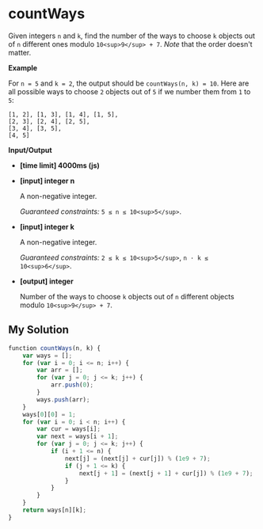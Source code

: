 # countWays
﻿Given integers `n` and `k`, find the number of the ways to choose `k` objects out of `n` different ones modulo `10<sup>9</sup> + 7`. _Note_ that the order doesn't matter.

**Example**

For `n = 5` and `k = 2`, the output should be
`countWays(n, k) = 10`.
Here are all possible ways to choose `2` objects out of `5` if we number them from `1` to `5`:

```
[1, 2], [1, 3], [1, 4], [1, 5],
[2, 3], [2, 4], [2, 5],
[3, 4], [3, 5],
[4, 5]

```

**Input/Output**

*   **[time limit] 4000ms (js)**

*   **[input] integer n**

    A non-negative integer.

    _Guaranteed constraints:_
    `5 ≤ n ≤ 10<sup>5</sup>`.

*   **[input] integer k**

    A non-negative integer.

    _Guaranteed constraints:_
    `2 ≤ k ≤ 10<sup>5</sup>`,
    `n · k ≤ 10<sup>6</sup>`.

*   **[output] integer**

    Number of the ways to choose `k` objects out of `n` different objects modulo `10<sup>9</sup> + 7`.


## My Solution
```javascript
﻿function countWays(n, k) {
    var ways = [];
    for (var i = 0; i <= n; i++) {
        var arr = [];
        for (var j = 0; j <= k; j++) {
            arr.push(0);
        }
        ways.push(arr);
    }
    ways[0][0] = 1;
    for (var i = 0; i < n; i++) {
        var cur = ways[i];
        var next = ways[i + 1];
        for (var j = 0; j <= k; j++) {
            if (i + 1 <= n) {
                next[j] = (next[j] + cur[j]) % (1e9 + 7);
                if (j + 1 <= k) {
                    next[j + 1] = (next[j + 1] + cur[j]) % (1e9 + 7);
                }
            }
        }
    }
    return ways[n][k];
}
​
```
